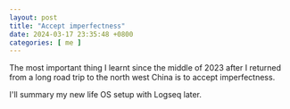 ```yaml
---
layout: post
title: "Accept imperfectness"
date: 2024-03-17 23:35:48 +0800
categories: [ me ]
---
```


The most important thing I learnt since the middle of 2023 after I returned from a long road trip to the north west China
is to accept imperfectness.

<!-- more -->

I'll summary my new life OS setup with Logseq later.

